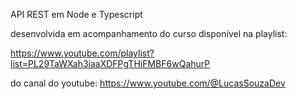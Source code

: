 API REST em Node e Typescript

desenvolvida em acompanhamento do curso disponível na playlist:

https://www.youtube.com/playlist?list=PL29TaWXah3iaaXDFPgTHiFMBF6wQahurP

do canal do youtube: https://www.youtube.com/@LucasSouzaDev
